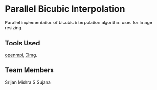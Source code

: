 Parallel Bicubic Interpolation
==============================

Parallel implementation of bicubic interpolation algorithm used for image resizing.


Tools Used
----------

[openmpi](http://open-mpi.org/), [CImg](http://cimg.sourceforge.net/).


Team Members
------------

Srijan Mishra      S Sujana
